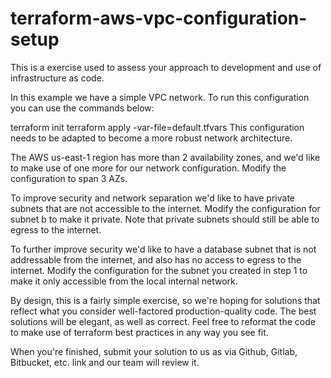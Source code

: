 ﻿# terraform-aws-vpc-configuration-setup

This is a exercise used to assess your approach to development and use of infrastructure as code.

In this example we have a simple VPC network. To run this configuration you can use the commands below:

terraform init
terraform apply -var-file=default.tfvars
This configuration needs to be adapted to become a more robust network architecture.

The AWS us-east-1 region has more than 2 availability zones, and we'd like to make use of one more for our network configuration. Modify the configuration to span 3 AZs.

To improve security and network separation we'd like to have private subnets that are not accessible to the internet. Modify the configuration for subnet b to make it private. Note that private subnets should still be able to egress to the internet.

To further improve security we'd like to have a database subnet that is not addressable from the internet, and also has no access to egress to the internet. Modify the configuration for the subnet you created in step 1 to make it only accessible from the local internal network.

By design, this is a fairly simple exercise, so we're hoping for solutions that reflect what you consider well-factored production-quality code. The best solutions will be elegant, as well as correct. Feel free to reformat the code to make use of terraform best practices in any way you see fit.

When you're finished, submit your solution to us as via Github, Gitlab, Bitbucket, etc. link and our team will review it.
